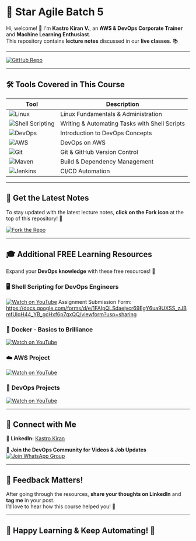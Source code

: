 # 🚀 **Star Agile Batch 5**  

Hi, welcome! 👋 I'm **Kastro Kiran V.**, an **AWS & DevOps Corporate Trainer** and **Machine Learning Enthusiast**.  
This repository contains **lecture notes** discussed in our **live classes**. 📚  

---

[![GitHub Repo](https://img.shields.io/badge/Fork%20%26%20Star%20the%20Repo-Click%20Here-brightgreen?style=for-the-badge&logo=github)](https://github.com/KastroVKiran/StarAgileBatch5)

---

## 🛠 **Tools Covered in This Course**  

| Tool | Description |
|------|------------|
| ![Linux](https://img.shields.io/badge/Linux-%23FCC624?style=for-the-badge&logo=linux&logoColor=black) | Linux Fundamentals & Administration |
| ![Shell Scripting](https://img.shields.io/badge/Shell%20Scripting-%23000000?style=for-the-badge&logo=gnu-bash&logoColor=white) | Writing & Automating Tasks with Shell Scripts |
| ![DevOps](https://img.shields.io/badge/DevOps-%230081C6?style=for-the-badge&logo=dev.to&logoColor=white) | Introduction to DevOps Concepts |
| ![AWS](https://img.shields.io/badge/AWS-%23FF9900?style=for-the-badge&logo=amazon-aws&logoColor=white) | DevOps on AWS |
| ![Git](https://img.shields.io/badge/Git-%23F05032?style=for-the-badge&logo=git&logoColor=white) | Git & GitHub Version Control |
| ![Maven](https://img.shields.io/badge/Maven-%2300404E?style=for-the-badge&logo=apache-maven&logoColor=white) | Build & Dependency Management |
| ![Jenkins](https://img.shields.io/badge/Jenkins-%23D24939?style=for-the-badge&logo=jenkins&logoColor=white) | CI/CD Automation |

---

## 🌟 **Get the Latest Notes**  

To stay updated with the latest lecture notes, **click on the Fork icon** at the top of this repository! 🍴  

[![Fork the Repo](https://img.shields.io/badge/Fork%20this%20Repository-%230A66C2?style=for-the-badge&logo=git&logoColor=white)](https://github.com/KastroVKiran/StarAgileBatch5/fork)

---

## 🎓 **Additional FREE Learning Resources**  

Expand your **DevOps knowledge** with these free resources! 🚀  

### 🖥 **Shell Scripting for DevOps Engineers**  
[![Watch on YouTube](https://img.shields.io/badge/-Watch%20Now-red?style=for-the-badge&logo=youtube)](https://www.youtube.com/playlist?list=PLs-PsDpuAuTeT2iRQpNs0sl-sXFD10I1C)
Assignment Submission Form: https://docs.google.com/forms/d/e/1FAIpQLSdaejvcr69EgY6ua9UXSS_zJBmfUlqH44_YB_gcHxf6p7qxQQ/viewform?usp=sharing

### 🐳 **Docker - Basics to Brilliance**  
[![Watch on YouTube](https://img.shields.io/badge/-Watch%20Now-red?style=for-the-badge&logo=youtube)](https://www.youtube.com/playlist?list=PLs-PsDpuAuTeNx3OgGQ1QrpNBo-XE6VBh)

### ☁️ **AWS Project**  
[![Watch on YouTube](https://img.shields.io/badge/-Watch%20Now-red?style=for-the-badge&logo=youtube)](https://www.youtube.com/watch?v=Oj-Hr_aulKA&list=PLs-PsDpuAuTfG3gFR5DnVD58kT7JBO97x&index=3&t=3s&pp=gAQBiAQB)

### 🔧 **DevOps Projects**  
[![Watch on YouTube](https://img.shields.io/badge/-Watch%20Now-red?style=for-the-badge&logo=youtube)](https://www.youtube.com/playlist?list=PLs-PsDpuAuTfG3gFR5DnVD58kT7JBO97x)

---

## 🤝 **Connect with Me**  

🔗 **LinkedIn:** [Kastro Kiran](https://www.linkedin.com/in/kastro-kiran/)  

💬 **Join the DevOps Community for Videos & Job Updates**  
[![Join WhatsApp Group](https://img.shields.io/badge/-Join%20Now-green?style=for-the-badge&logo=whatsapp)](https://chat.whatsapp.com/EGw6ZlwUHZc82cA0vXFnwm)

---

## 💬 **Feedback Matters!**  
After going through the resources, **share your thoughts on LinkedIn** and **tag me** in your post.  
I’d love to hear how this course helped you! 🚀  

---

## 🎉 **Happy Learning & Keep Automating!** 🚀  
